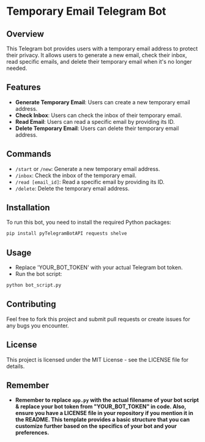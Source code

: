 # Temporary Email Telegram Bot

## Overview
This Telegram bot provides users with a temporary email address to protect their privacy. It allows users to generate a new email, check their inbox, read specific emails, and delete their temporary email when it's no longer needed.

## Features
- **Generate Temporary Email**: Users can create a new temporary email address.
- **Check Inbox**: Users can check the inbox of their temporary email.
- **Read Email**: Users can read a specific email by providing its ID.
- **Delete Temporary Email**: Users can delete their temporary email address.

## Commands
- `/start` or `/new`: Generate a new temporary email address.
- `/inbox`: Check the inbox of the temporary email.
- `/read [email_id]`: Read a specific email by providing its ID.
- `/delete`: Delete the temporary email address.

## Installation
To run this bot, you need to install the required Python packages:
```bash
pip install pyTelegramBotAPI requests shelve
```
## Usage
- Replace 'YOUR_BOT_TOKEN' with your actual Telegram bot token.
- Run the bot script:
```bash
python bot_script.py
```
## Contributing
Feel free to fork this project and submit pull requests or create issues for any bugs you encounter.

## License
This project is licensed under the MIT License - see the LICENSE file for details.

## Remember 
- **Remember to replace `app.py` with the actual filename of your bot script & replace your bot token from "YOUR_BOT_TOKEN" in code. Also, ensure you have a LICENSE file in your repository if you mention it in the README. This template provides a basic structure that you can customize further based on the specifics of your bot and your preferences.**